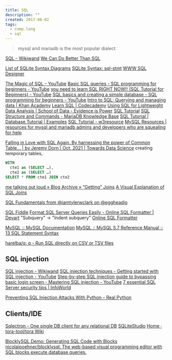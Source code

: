 ```yaml
---
title: SQL
description: ""
created: 2017-06-02
tags:
  - comp.lang
  - sql
---
```


> mysql and mariadb is the most popular dialect

[SQL - Wikiwand](https://www.wikiwand.com/en/SQL)
[We Can Do Better Than SQL](https://edgedb.com/blog/we-can-do-better-than-sql/)

[List of SQLite Syntax Diagrams](https://www.sqlite.org/syntax.html)
[SQLite Syntax: sql-stmt](https://www.sqlite.org/syntax/sql-stmt.html)
[WWW SQL Designer](https://ondras.zarovi.cz/sql/demo/)

[The Magic of SQL - YouTube](https://www.youtube.com/c/TheMagicofSQL)
[Basic SQL queries - SQL programming for beginners - YouTube](https://www.youtube.com/watch?v=tK-HXzuUunI)
[you need to learn SQL RIGHT NOW!! (SQL Tutorial for Beginners) - YouTube](https://www.youtube.com/watch?v=xiUTqnI6xk8)
[SQL basics and creating a simple database - SQL programming for beginners - YouTube](https://www.youtube.com/watch?v=sHQhc5Jz6SQ)
[Intro to SQL: Querying and managing data | Khan Academy](https://www.khanacademy.org/computing/computer-programming/sql)
[Learn SQL | Codecademy](https://www.codecademy.com/learn/learn-sql)
[Using SQL for Lightweight Data Analysis | School of Data - Evidence is Power](http://schoolofdata.org/2013/03/26/using-sql-for-lightweight-data-analysis/)
[SQL Tutorial](http://www.tutorialspoint.com/sql/)
[SQL Structure and Commands - MariaDB Knowledge Base](https://mariadb.com/kb/en/mariadb/sql-structure-and-commands/)
[SQL Tutorial | Database Tutorial | Examples](http://www.dofactory.com/sql/tutorial)
[SQL Tutorial - w3resource](https://www.w3resource.com/sql/tutorials.php)
[MySQL Resources | resources for mysql and mariadb admins and developers who are squealing for help](http://mysqlresources.com/)

[Falling in Love with SQL Again. By harnessing the power of Common Table… | by Jeremy Dorn | Oct, 2021 | Towards Data Science](https://towardsdatascience.com/falling-in-love-with-sql-again-169d7fa56e47) creating temporary tables,

```sql
WITH
  cte1 as (SELECT …),
  cte2 as (SELECT …)
SELECT * FROM cte1 JOIN cte2
```

[me talking out loud » Blog Archive » “Getting” Joins](http://www.khankennels.com/blog/index.php/archives/2007/04/20/getting-joins/)
[A Visual Explanation of SQL Joins](https://blog.codinghorror.com/a-visual-explanation-of-sql-joins/)

[SQL Fundamentals from @iamtylerwclark on @eggheadio](https://egghead.io/courses/sql-fundamentals)

[SQL Fiddle](http://sqlfiddle.com/)
[Format SQL Server Queries Easily - Online SQL Formatter | Devart](http://www.sql-format.com/) "Subquery" -> "Indent subquery"
[Online SQL Formatter](http://www.tutorialspoint.com/online_sql_formatter.htm)

[MySQL :: MySQL Documentation](https://dev.mysql.com/doc/)
[MySQL :: MySQL 5.7 Reference Manual :: 13 SQL Statement Syntax](https://dev.mysql.com/doc/refman/5.7/en/sql-syntax.html)

[harelba/q: q - Run SQL directly on CSV or TSV files](https://github.com/harelba/q)

## SQL injection

[SQL injection - Wikiwand](http://www.wikiwand.com/en/SQL_injection)
[SQL injection techniques - Getting started with SQL injection - YouTube](https://www.youtube.com/watch?v=05SmIqGX4zQ)
[Step-by-step SQL injection guide to bypassing basic login screen - Mastering SQL injection - YouTube](https://www.youtube.com/watch?v=SJgYdTckMBY)
[7 essential SQL Server security tips | InfoWorld](http://www.infoworld.com/article/2953834/database/7-essential-sql-server-security-tips.html#tk.ifw-infsb)

[Preventing SQL Injection Attacks With Python – Real Python](https://realpython.com/prevent-python-sql-injection/)

## Clients/IDE

[Sqlectron - One single DB client for any relational DB](https://sqlectron.github.io/)
[SQLiteStudio](https://sqlitestudio.pl/index.rvt)
[Home · tora-tool/tora Wiki](https://github.com/tora-tool/tora/wiki)

[BlocklySQL Demo: Generating SQL Code with Blocks](https://www.dbinf.informatik.uni-wuerzburg.de/google-blockly-4efa0da/sql/index.html)
[nicolaipoehner/blocklysql: The web-based visual programming editor with SQL blocks execute database queries.](https://github.com/nicolaipoehner/blocklysql)
